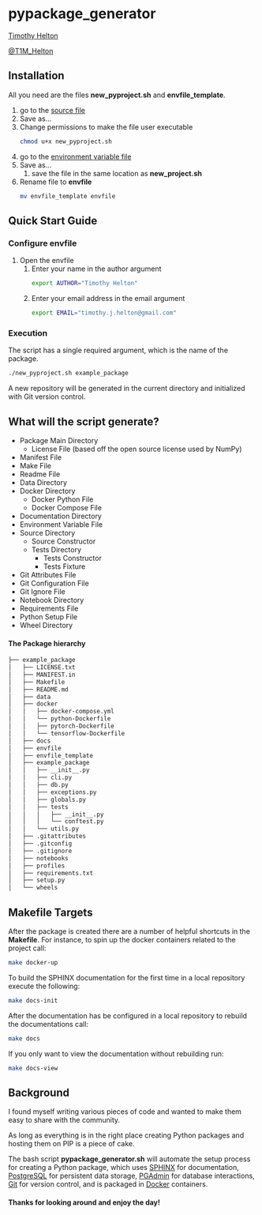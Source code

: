# pypackage_generator

[Timothy Helton](https://timothyhelton.github.io/)

[@T1M_Helton](https://twitter.com/T1M_Helton)


## Installation
All you need are the files **new_pyproject.sh** and **envfile_template**.

1. go to the [source file](https://github.com/TimothyHelton/pyproject_generator/blob/master/new_pyproject.sh)
1. Save as...
1. Change permissions to make the file user executable
    ```bash
    chmod u+x new_pyproject.sh
    ```
1. go to the [environment variable file ](https://github.com/TimothyHelton/pyproject_generator/blob/master/envfile_template)
1. Save as...
    1. save the file in the same location as **new_project.sh**
1. Rename file to **envfile**
    ```bash
    mv envfile_template envfile
    ```


## Quick Start Guide

### Configure envfile
1. Open the envfile
    1. Enter your name in the author argument
        ```bash
        export AUTHOR="Timothy Helton"
        ```
    1. Enter your email address in the email argument
        ```bash
        export EMAIL="timothy.j.helton@gmail.com"
        ```

### Execution
The script has a single required argument, which is the name of the package.
```bash
./new_pyproject.sh example_package
```
A new repository will be generated in the current directory and initialized
with Git version control.

## What will the script generate?
- Package Main Directory
    - License File (based off the open source license used by NumPy)
- Manifest File
- Make File
- Readme File
- Data Directory
- Docker Directory
    - Docker Python File
    - Docker Compose File
- Documentation Directory
- Environment Variable File
- Source Directory
    - Source Constructor
    - Tests Directory
        - Tests Constructor
        - Tests Fixture
- Git Attributes File
- Git Configuration File
- Git Ignore File
- Notebook Directory
- Requirements File
- Python Setup File
- Wheel Directory

#### The Package hierarchy
```bash
├── example_package
│   ├── LICENSE.txt
│   ├── MANIFEST.in
│   ├── Makefile
│   ├── README.md
│   ├── data
│   ├── docker
│   │   ├── docker-compose.yml
│   │   └── python-Dockerfile
│   │   ├── pytorch-Dockerfile
│   │   └── tensorflow-Dockerfile
│   ├── docs
│   ├── envfile
│   ├── envfile_template
│   ├── example_package
│   │   ├── __init__.py
│   │   ├── cli.py
│   │   ├── db.py
│   │   ├── exceptions.py
│   │   ├── globals.py
│   │   ├── tests
│   │   │   ├── __init__.py
│   │   │   └── conftest.py
│   │   └── utils.py
│   ├── .gitattributes
│   ├── .gitconfig
│   ├── .gitignore
│   ├── notebooks
│   ├── profiles
│   ├── requirements.txt
│   ├── setup.py
│   └── wheels
```

## Makefile Targets
After the package is created there are a number of helpful shortcuts in the
**Makefile**.  For instance, to spin up the docker containers related to the
project call:
```bash
make docker-up
```

To build the SPHINX documentation for the first time in a local repository 
execute the following:
```bash
make docs-init
```

After the documentation has be configured in a local repository to rebuild the
documentations call:
```bash
make docs
```

If you only want to view the documentation without rebuilding run:
```bash
make docs-view
```


## Background
I found myself writing various pieces of code and wanted to make them easy to
share with the community.

As long as everything is in the right place creating Python packages and 
hosting them on PIP is a piece of cake. 

The bash script **pypackage_generator.sh** will automate the setup process 
for creating a Python package, which uses
[SPHINX](http://www.sphinx-doc.org/en/stable/#) for documentation,
[PostgreSQL](https://www.postgresql.org/) for persistent data storage,
[PGAdmin](https://www.pgadmin.org/) for database interactions,
[Git](https://git-scm.com/) for version control,
and is packaged in [Docker](https://www.docker.com/) containers.

#### Thanks for looking around and enjoy the day!
